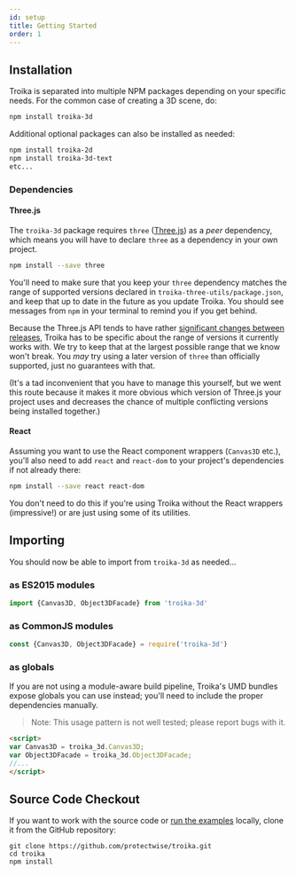 ```yaml
---
id: setup
title: Getting Started
order: 1
---
```


## Installation

Troika is separated into multiple NPM packages depending on your specific needs. For the common case of creating a 3D scene, do:

```sh
npm install troika-3d
```

Additional optional packages can also be installed as needed:

```sh
npm install troika-2d
npm install troika-3d-text
etc...
```

### Dependencies

#### Three.js

The `troika-3d` package requires `three` ([Three.js](https://threejs.org)) as a _peer_ dependency, which means you will have to declare `three` as a dependency in your own project. 

```sh
npm install --save three
```

You'll need to make sure that you keep your `three` dependency matches the range of supported versions declared in `troika-three-utils/package.json`, and keep that up to date in the future as you update Troika. You should see messages from `npm` in your terminal to remind you if you get behind.

Because the Three.js API tends to have rather [significant changes between releases](https://github.com/mrdoob/three.js/wiki/Migration-Guide), Troika has to be specific about the range of versions it currently works with. We try to keep that at the largest possible range that we know won't break. You _may_ try using a later version of `three` than officially supported, just no guarantees with that.

(It's a tad inconvenient that you have to manage this yourself, but we went this route because it makes it more obvious which version of Three.js your project uses and decreases the chance of multiple conflicting versions being installed together.)

#### React

Assuming you want to use the React component wrappers (`Canvas3D` etc.), you'll also need to add `react` and `react-dom` to your project's dependencies if not already there:

```sh
npm install --save react react-dom
```

You don't need to do this if you're using Troika without the React wrappers (impressive!) or are just using some of its utilities.


## Importing

You should now be able to import from `troika-3d` as needed...

### as ES2015 modules

```js
import {Canvas3D, Object3DFacade} from 'troika-3d'
```

### as CommonJS modules

```js
const {Canvas3D, Object3DFacade} = require('troika-3d')
```

### as globals

If you are not using a module-aware build pipeline, Troika's UMD bundles expose globals you can use instead; you'll need to include the proper dependencies manually.

> Note: This usage pattern is not well tested; please report bugs with it.

```html
<script>
var Canvas3D = troika_3d.Canvas3D;
var Object3DFacade = troika_3d.Object3DFacade;
//...
</script>
```

## Source Code Checkout

If you want to work with the source code or [run the examples](examples.md) locally, clone it from the GitHub repository:

```
git clone https://github.com/protectwise/troika.git
cd troika
npm install
```
